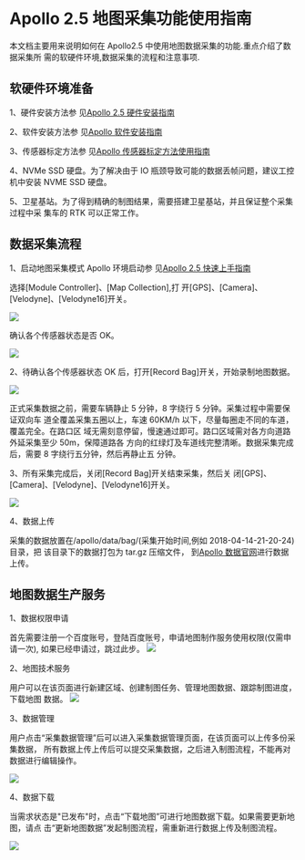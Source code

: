 # Apollo 2.5 地图采集功能使用指南

本文档主要用来说明如何在 Apollo2.5 中使用地图数据采集的功能.重点介绍了数据采集所
需的软硬件环境,数据采集的流程和注意事项.

## 软硬件环境准备

1、硬件安装方法参
见[Apollo 2.5 硬件安装指南](../11_Hardware%20Integration%20and%20Calibration/%E8%BD%A6%E8%BE%86%E9%9B%86%E6%88%90/%E7%A1%AC%E4%BB%B6%E5%AE%89%E8%A3%85hardware%20installation/apollo_2_5_hardware_system_installation_guide_v1.md)

2、软件安装方法参
见[Apollo 软件安装指南](../01_Installation%20Instructions/apollo_software_installation_guide.md)

3、传感器标定方法参
见[Apollo 传感器标定方法使用指南](../06_Perception/multiple_lidar_gnss_calibration_guide.md)

4、NVMe SSD 硬盘。为了解决由于 IO 瓶颈导致可能的数据丢帧问题，建议工控机中安装
NVME SSD 硬盘。

5、卫星基站。为了得到精确的制图结果，需要搭建卫星基站，并且保证整个采集过程中采
集车的 RTK 可以正常工作。

## 数据采集流程

1、启动地图采集模式 Apollo 环境启动参
见[Apollo 2.5 快速上手指南](../02_Quick%20Start/apollo_2_5_quick_start_cn.md)

选择[Module Controller]、[Map Collection],打
开[GPS]、[Camera]、[Velodyne]、[Velodyne16]开关。

![](images/map_collection_sensor_open.png)

确认各个传感器状态是否 OK。

![](images/map_collection_sensor_check.png)

2、待确认各个传感器状态 OK 后，打开[Record Bag]开关，开始录制地图数据。

![](images/map_collection_sensor_start_record.png)

正式采集数据之前，需要车辆静止 5 分钟，8 字绕行 5 分钟。采集过程中需要保证双向车
道全覆盖采集五圈以上，车速 60KM/h 以下，尽量每圈走不同的车道，覆盖完全。在路口区
域无需刻意停留，慢速通过即可。路口区域需对各方向道路外延采集至少 50m，保障道路各
方向的红绿灯及车道线完整清晰。数据采集完成后，需要 8 字绕行五分钟，然后再静止五
分钟。

3、所有采集完成后，关闭[Record Bag]开关结束采集，然后关
闭[GPS]、[Camera]、[Velodyne]、[Velodyne16]开关。

![](images/map_collection_sensor_stop_record.png)

4、数据上传

采集的数据放置在/apollo/data/bag/(采集开始时间,例如 2018-04-14-21-20-24)目录，把
该目录下的数据打包为 tar.gz 压缩文件，
到[Apollo 数据官网](http://data.apollo.auto/hd_map_intro/?locale=zh-cn)进行数据
上传。

## 地图数据生产服务

1、数据权限申请

首先需要注册一个百度账号，登陆百度账号，申请地图制作服务使用权限(仅需申请一次),
如果已经申请过，跳过此步。 ![](images/map_collection_request_ch.png)

2、地图技术服务

用户可以在该页面进行新建区域、创建制图任务、管理地图数据、跟踪制图进度，下载地图
数据。 ![](images/map_collection_Area_ch.png)

3、数据管理

用户点击“采集数据管理”后可以进入采集数据管理页面，在该页面可以上传多份采集数据，
所有数据上传上传后可以提交采集数据，之后进入制图流程，不能再对数据进行编辑操作。

![](images/map_collection_Management_ch.png)

4、数据下载

当需求状态是"已发布"时，点击“下载地图”可进行地图数据下载。如果需要更新地图，请点
击“更新地图数据”发起制图流程，需重新进行数据上传及制图流程。

![](images/map_collection_Download_ch.png)

